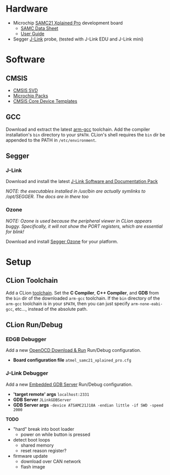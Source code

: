 # Hardware

* Microchip [SAMC21 Xplained Pro](https://www.microchip.com/DevelopmentTools/ProductDetails/ATSAMD21-XPRO) development board
    * [SAMC Data Sheet](http://ww1.microchip.com/downloads/en/DeviceDoc/SAMC20_C21_Family_Data_Sheet_DS60001479D.pdf)
    * [User Guide](http://ww1.microchip.com/downloads/en/DeviceDoc/Atmel-42460-SAM-C21-Xplained-Pro_User-Guide.pdf)
* Segger [J-Link](https://www.segger.com/products/debug-probes/j-link/) probe, (tested with J-Link EDU and J-Link mini)

# Software

## CMSIS

* [CMSIS SVD](https://arm-software.github.io/CMSIS_5/SVD/html/index.html)
* [Microchip Packs](http://packs.download.atmel.com/)
* [CMSIS Core Device Templates](https://arm-software.github.io/CMSIS_5/Core/html/templates_pg.html)

## GCC

Download and extract the latest [arm-gcc](https://developer.arm.com/tools-and-software/open-source-software/developer-tools/gnu-toolchain/gnu-rm/downloads) toolchain.
Add the compiler installation's `bin` directory to your `$PATH`.
CLion's shell requires the `bin` dir be appended to the PATH in `/etc/environment`.

## Segger

### J-Link

Download and install the latest [J-Link Software and Documentation Pack](https://www.segger.com/downloads/jlink)

_NOTE: the executables installed in /usr/bin are actually symlinks to /opt/SEGGER. The docs are in there too_

### Ozone

_NOTE: Ozone is used because the peripheral viewer in CLion appears buggy. Specifically, it will not show the PORT registers, which are essential for blink!_

Download and install [Segger Ozone](https://www.segger.com/downloads/jlink#Ozone) for your platform.

# Setup

## CLion Toolchain

Add a CLion [toolchain](https://www.jetbrains.com/help/clion/toolchains.html).
Set the **C Compiler**, **C++ Compiler**, and **GDB** from the `bin` dir of the downloaded `arm-gcc` toolchain.
If the `bin` directory of the `arm-gcc` toolchain is in your `$PATH`, then you can just specify `arm-none-eabi-gcc`, etc...,
instead of the absolute path.

## CLion Run/Debug

### EDGB Debugger

Add a new [OpenOCD Download & Run](https://www.jetbrains.com/help/clion/openocd-support.html) Run/Debug configuration.

* **Board configuration file** `atmel_samc21_xplained_pro.cfg`

### J-Link Debugger

Add a new [Embedded GDB Server](https://www.jetbrains.com/help/clion/embedded-gdb-server.html) Run/Debug configuration.

* **'target remote' args** `localhost:2331`
* **GDB Server** `JLinkGDBServer`
* **GDB Server args** `-device ATSAMC21J18A -endian little -if SWD -speed 2000`

**TODO**

* "hard" break into boot loader
    * power on while button is pressed
* detect boot loops
    * shared memory
    * reset reason register?
* firmware update
    * download over CAN network
    * flash image